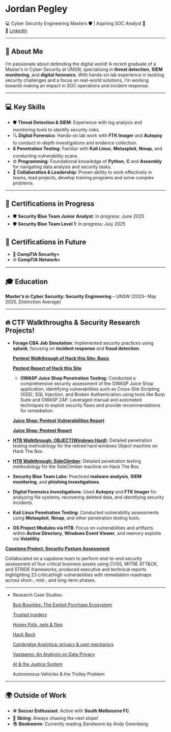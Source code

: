 # Jordan Pegley  
💻 Cyber Security Engineering Masters 🛡️ | Aspiring SOC Analyst 🚀  
🔗 [LinkedIn](https://www.linkedin.com/in/jordan-pegley)  

---

## 🤖 About Me  
I’m passionate about defending the digital world! A recent graduate of a Master’s in Cyber Security at UNSW, specialising in **threat detection**, **SIEM monitoring**, and **digital forensics**. With hands-on lab experience in tackling security challenges and a focus on real-world solutions, I’m working towards making an impact in SOC operations and incident response.  

---

## 💻 Key Skills  
- 🛡️ **Threat Detection & SIEM**: Experience with log analysis and monitoring tools to identify security risks.  
- 🔍 **Digital Forensics**: Hands-on lab work with **FTK Imager** and **Autopsy** to conduct in-depth investigations and evidence collection.  
- 🔒 **Penetration Testing**: Familiar with **Kali Linux**, **Metasploit**, **Nmap**, and conducting vulnerability scans.  
- ⚙️ **Programming**: Foundational knowledge of **Python**, **C** and **Assembly** for navigating data analysis and security tasks.   
- 🤝 **Collaboration & Leadership**: Proven ability to work effectively in teams, lead projects, develop training programs and solve complex problems.  

---

## 📜 Certifications in Progress  
- 🛡️ **Security Blue Team Junior Analyst**: In progress: June 2025
- 🛡️ **Security Blue Team Level 1**: In progress: July 2025
## 📜 Certifications in Future
- 🔐 **CompTIA Security+**  
- 🌐 **CompTIA Network+**  

---

## 🎓 Education  
**Master’s in Cyber Security: Security Engineering** – UNSW (2023– May 2025, Distinction Average)  

---

## 🔥 CTF Walkthroughs & Security Research Projects! 

- **Forage CBA Job Simulation**: Implemented security practices using **splunk**, focusing on **incident response** and **fraud detection**.
  
  [**Pentest Walkthrough of Hack this Site: Basic**](https://github.com/JordanPegleyCyber/Pentest_HackThisSite_Basic/blob/main/Pentest_Walkthrough_HTS.md)
  
  [**Pentest Report of Hack this Site**](https://github.com/JordanPegleyCyber/Pentest_Report_HTS)

  - **OWASP Juice Shop Penetration Testing:** Conducted a comprehensive security assessment of the OWASP Juice Shop application, identifying vulnerabilities such as Cross-Site Scripting (XSS), SQL Injection, and Broken Authentication using tools like Burp Suite and OWASP ZAP. Leveraged manual and automated techniques to exploit security flaws and provide recommendations for remediation.
  
  [**Juice Shop: Pentest Vulnerabilities Report**](https://github.com/JordanPegleyCyber/Juice-Shop-Pentest-Vulnerabilities-Report/blob/main/Juice%20Shop%20Vulnerabilities.md)
  
  [**Juice Shop: Pentest Report**](https://github.com/JordanPegleyCyber/Juice-Shop-Pentest-Report/blob/main/README.md)

- [**HTB Walkthrough: OBJECT(Windows Hard)**](https://github.com/JordanPegleyCyber/HTB_Object_Walkthrough/blob/main/HTB%20Machine%20014100A1%3D%20Object.md): Detailed penetration testing methodology for the retired hard windows Object machine on Hack The Box.
- [**HTB Walkthrough: SideClimber**](https://github.com/JordanPegleyCyber/HTB_Walkthrough_SideClimber/blob/main/Machine%20Side%20Climber.md): Detailed penetration testing methodology for the SideClimber machine on Hack The Box.
- **Security Blue Team Labs**: Practiced **malware analysis**, **SIEM monitoring**, and **phishing investigations**.

- **Digital Forensics Investigations**: Used **Autopsy** and **FTK Imager** for analyzing file systems, recovering deleted data, and identifying security incidents.  
- **Kali Linux Penetration Testing**: Conducted vulnerability assessments using **Metasploit**, **Nmap**, and other penetration testing tools.
- **OS Project Modules via HTB**: Focus on vulnerabilities and artifacts within **Active Directory**, **Windows Event Viewer**, and memory exploits via **Volatility**.

[**Capstone Project: Security Posture Assessment**](https://github.com/JordanPegleyCyber/Technical-Security-Assessment-Report/blob/main/Technical%20Security%20Assessment%20Report.pdf)

Collaborated on a capstone team to perform end-to-end security assessment of four critical business assets using CVSS, MITRE ATT&CK, and STRIDE frameworks; produced executive and technical reports highlighting 23 critical/high vulnerabilities with remediation roadmaps across short-, mid-, and long-term phases.


---
- Research Case Studies:
  
  [Bug Bounties: The Exploit Purchase Ecosystem](https://github.com/JordanPegleyCyber/Bug-Bounties-the-exploit-purchase-ecosystem/edit/main/README.md)
  
  [Trusted Insiders](https://github.com/JordanPegleyCyber/Trusted-Insiders/blob/main/README.md)
  
  [Honey Pots, nets & flies](https://github.com/JordanPegleyCyber/Honey-Pots/blob/main/README.md)
  
  [Hack Back](https://github.com/JordanPegleyCyber/Hack-Back/blob/main/README.md)
  
  [Cambridge Analytica: privacy & user mechanics](https://github.com/JordanPegleyCyber/Cambridge-Analytica-privacy-user-mechanics/blob/main/README.md)
  
  [Vastaamo: An Analysis on Data Privacy](https://github.com/JordanPegleyCyber/Vastaamo-an-analysis-on-data-privacy/blob/main/README.md)
  
  [AI & the Justice System](https://github.com/JordanPegleyCyber/AI-the-Justice-System/blob/main/README.md)
  
  Autonomous Vehicles & the Trolley Problem
  


---

## 🌍 Outside of Work  
- ⚽ **Soccer Enthusiast**: Active with **South Melbourne FC**.  
- 🎿 **Skiing**: Always chasing the next slope!  
- 📚 **Bookworm**: Currently reading *Sandworm* by Andy Greenberg.  

